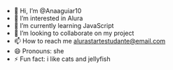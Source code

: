 - 👋 Hi, I’m @Anaaguiar10
- 👀 I’m interested in Alura
- 🌱 I’m currently learning JavaScript
- 💞️ I’m looking to collaborate on my project 
- 📫 How to reach me alurastartestudante@email.com
- 😄 Pronouns: she
- ⚡ Fun fact: i like cats and jellyfish

<!---
Anaaguiar10/Anaaguiar10 is a ✨ special ✨ repository because its `README.md` (this file) appears on your GitHub profile.
You can click the Preview link to take a look at your changes.
--->
